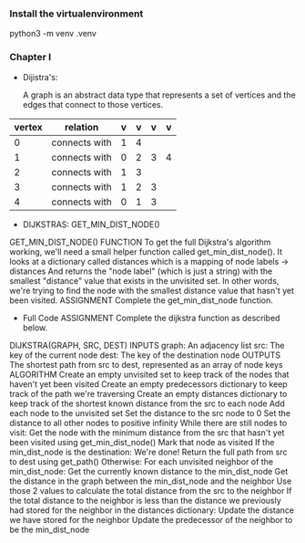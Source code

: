 ### Install the virtualenvironment

python3 -m venv .venv


### Chapter I
  
- Dijistra's: 

  A graph is an abstract data type that represents a set of vertices and the edges that connect to those vertices.
  
|vertex | relation | v | v | v | v |
| ----- | -------- |---|---|---|---|
|0| connects with | 1 | 4 |   |   |
|1|connects with| 0 | 2 | 3 | 4 |
|2|connects with | 1 | 3 |   |   |
|3|connects with| 1 | 2 | 3 |   |
|4|connects with| 0 | 1 | 3 |   |


- DIJKSTRAS: GET_MIN_DIST_NODE()

GET_MIN_DIST_NODE() FUNCTION
To get the full Dijkstra's algorithm working, we'll need a small helper function called get_min_dist_node(). It looks at a dictionary called distances which is a mapping of
node labels -> distances
And returns the "node label" (which is just a string) with the smallest "distance" value that exists in the unvisited set.
In other words, we're trying to find the node with the smallest distance value that hasn't yet been visited.
ASSIGNMENT
Complete the get_min_dist_node function.


- Full Code
  ASSIGNMENT
  Complete the dijkstra function as described below.

DIJKSTRA(GRAPH, SRC, DEST)
INPUTS
graph: An adjacency list
src: The key of the current node
dest: The key of the destination node
OUTPUTS
The shortest path from src to dest, represented as an array of node keys
ALGORITHM
Create an empty unvisited set to keep track of the nodes that haven't yet been visited
Create an empty predecessors dictionary to keep track of the path we're traversing
Create an empty distances dictionary to keep track of the shortest known distance from the src to each node
Add each node to the unvisited set
Set the distance to the src node to 0
Set the distance to all other nodes to positive infinity
While there are still nodes to visit:
Get the node with the minimum distance from the src that hasn't yet been visited using get_min_dist_node()
Mark that node as visited
If the min_dist_node is the destination:
We're done! Return the full path from src to dest using get_path()
Otherwise:
For each unvisited neighbor of the min_dist_node:
Get the currently known distance to the min_dist_node
Get the distance in the graph between the min_dist_node and the neighbor
Use those 2 values to calculate the total distance from the src to the neighbor
If the total distance to the neighbor is less than the distance we previously had stored for the neighbor in the distances dictionary:
Update the distance we have stored for the neighbor
Update the predecessor of the neighbor to be the min_dist_node
